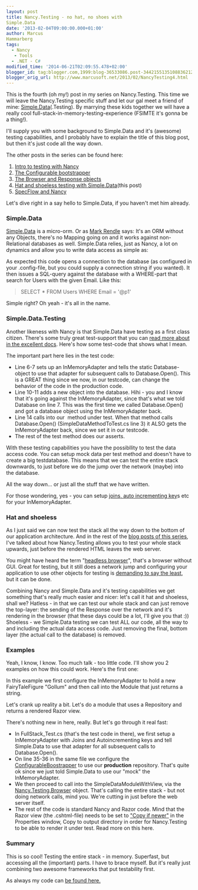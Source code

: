 ```yaml
---
layout: post
title: Nancy.Testing - no hat, no shoes with
Simple.Data
date: '2013-02-04T09:00:00.000+01:00'
author: Marcus
Hammarberg
tags:
  - Nancy
   - Tools
  - .NET - C#
modified_time: '2014-06-21T02:09:55.478+02:00'
blogger_id: tag:blogger.com,1999:blog-36533086.post-3442155135108836212
blogger_orig_url: http://www.marcusoft.net/2013/02/NancyTesting4.html
---
```



<div dir="ltr" style="text-align: left;" trbidi="on">


This is the fourth (oh my!) post in my series on Nancy.Testing. This
time we will leave the Nancy.Testing specific stuff and let our gal meet
a friend of mine: [Simple.Data](http://simple.data/)(.Testing). By
marrying these kids together we will have a really cool
full-stack-in-memory-testing-experience (FSIMTE it's gonna be a
thing!).

I'll supply you with some background to Simple.Data and it's (awesome)
testing capabilities, and I probably have to explain the title of this
blog post, but then it's just code all the way down.

The other posts in the series can be found here:

1.  <a href="http://www.marcusoft.net/2013/01/NancyTesting1.html"
    target="_blank">Intro to testing with Nancy</a>
2.  <a href="http://www.marcusoft.net/2013/01/NancyTesting2.html"
    target="_blank">The Configurable bootstrapper</a>
3.  <a href="http://www.marcusoft.net/2013/01/NancyTesting3.html"
    target="_blank">The Browser and Response objects</a> 
4.  <a href="http://www.marcusoft.net/2013/02/NancyTesting4.html"
    target="_blank">Hat and shoeless testing with Simple.Data</a>(this
    post)
5.  <a href="http://www.marcusoft.net/2013/02/NancyTesting5.html"
    target="_blank">SpecFlow and Nancy</a>

<div>

Let's dive right in a say hello to Simple.Data, if you haven't met him
already. 

</div>

<div>



### Simple.Data

</div>

<div>

[Simple.Data](http://simple.data/) is a micro-orm. Or as [Mark
Rendle](http://blog.markrendle.net/) says: It's an ORM without any
Objects, there's no Mapping going on and it works against non-Relational
databases as well.
Simple.Data relies, just as Nancy, a lot on dynamics and allow you to
write data access as simple as:

<div>

</div>

<div>

As expected this code opens a connection to the database (as configured
in your .config-file, but you could supply a connection string if you
wanted). It then issues a SQL-query against the database with a
WHERE-part that search for Users with the given Email. Like this:

> SELECT \* FROM Users WHERE Email = '@p1'

Simple right? Oh yeah - it's all in the name.  

</div>

### Simple.Data.Testing

Another likeness with Nancy is that Simple.Data have testing as a first
class citizen. There's some truly great test-support that you can [read
more about in the excellent docs](http://simplefx.org/simpledata/docs/).
Here's how some test-code that shows what I mean.

</div>

<div>

</div>

<div>

The important part here lies in the test code:


-   Line 6-7 sets up an InMemoryAdapter and tells the static
    Database-object to use that adapter for subsequent calls to
    Database.Open(). This is a GREAT thing since we now, in our
    testcode, can change the behavior of the code in the production
    code. 
-   Line 10-11 adds a new object into the database. Hihi - you and I
    know that it's going against the InMemoryAdapter, since that's what
    we told Database on line 7. This was the first time we called
    Database.Open() and got a database object using the InMemoryAdapter
    back.
-   Line 14 calls into our  method under test. When that method calls
    Database.Open() (SimpleDataMethodToTest.cs line 3) it ALSO gets the
    InMemoryAdapter back, since we set it in our testcode. 
-   The rest of the test method does our asserts. 

<div>

With these testing capabilities you have the possibllity to test the
data access code. You can setup mock data per test method and doesn't
have to create a big testdatabase. This means that we can test the
entire stack downwards, to just before we do the jump over the network
(maybe) into the database.

</div>

<div>

All the way down... or just all the stuff that we have written. 

</div>

<div>



</div>

<div>

For those wondering, yes - you can setup [joins, auto incrementing
key](http://simplefx.org/simpledata/docs/pages/Test/Configuration.htm)s
etc for your InMemoryAdapter. 

</div>

</div>

### Hat and shoeless

<div>

As I just said we can now test the stack all the way down to the bottom
of our application architecture. And in the rest of the [blog posts of
this series](http://www.marcusoft.net/2013/01/NancyTesting1.html), I've
talked about how Nancy.Testing allows you to test your whole stack
upwards, just before the rendered HTML leaves the web server.

You might have heard the term "[headless
browser](http://blog.arhg.net/2009/10/what-is-headless-browser.html)",
that's a browser without GUI. Great for testing, but it still does a
network jump and configuring your application to use other objects for
testing is [demanding to say the
least](http://blog.stevensanderson.com/2010/03/09/deleporter-cross-process-code-injection-for-aspnet/),
but it can be done.

Combining Nancy and Simple.Data and it's testing capabilities we get
something that's really much easier and nicer: let's call it hat and
shoeless, shall we?
Hatless - in that we can test our whole stack and can just remove the
top-layer: the sending of the Response over the network and it's
rendering in the browser (that these days could be a lot, I'll give you
that :))
Shoeless - we Simple.Data testing we can test ALL our code, all the way
to and including the actual data access code. Just removing the final,
bottom layer (the actual call to the database) is removed. 

</div>

### Examples

<div>

Yeah, I know, I know. Too much talk - too little code. I'll show you 2
examples on how this could work.
Here's the first one:

<div>

</div>

In this example we first configure the InMemoryAdapter to hold a new
FairyTaleFigure "Gollum" and then call into the Module that just returns
a string.

Let's crank up reality a bit. Let's do a module that uses a Repository
and returns a rendered Razor view.

<div>

</div>

<div>

There's nothing new in here, really. But let's go through it real
fast:


-   In FullStack_Test.cs (that's the test code in there), we first setup
    a InMemoryAdapter with Joins and Autoincrementing keys and tell
    Simple.Data to use that adapter for all subsequent calls to
    Database.Open(). 
-   On line 35-36 in the same file we configure the
    [ConfigurableBoostrapper](http://www.marcusoft.net/2013/01/NancyTesting2.html) to
    use our **production** repository. That's quite ok since we just
    told Simple.Data to use our "mock" the InMemoryAdapter. 
-   We then proceed to call into the SimpleDataModuleWithView, via the
    [Nancy.Testing.Browser](http://www.marcusoft.net/2013/01/NancyTesting2.html) object.
    That's calling the entire stack - but not doing network calls, mind
    you. We're cutting in just before the web server itself.
-   The rest of the code is standard Nancy and Razor code. Mind that the
    Razor view (the .cshtml-file) needs to be set to ["Copy if
    newer"](http://www.marcusoft.net/2013/02/NancyViewTesting.html) in
    the Properties window, Copy to output directory in order for
    Nancy.Testing to be able to render it under test. Read more on this
    here.

</div>

### Summary

</div>

<div>

This is so cool! Testing the entire stack - in memory. Superfast, but
accessing all the (important) parts. I have to brace myself. But it's
really just combining two awesome frameworks that put testability
first.

As always my code can [be found
here.](https://github.com/marcusoftnet/DiscoveringNancyThroughTests)

</div>

</div>
